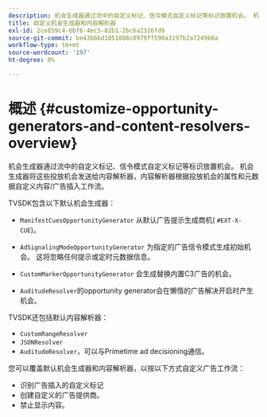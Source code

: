 ```yaml
---
description: 机会生成器通过流中的自定义标记、信令模式自定义标记等标识放置机会。 机会生成器将这些投放机会发送给内容解析器，内容解析器根据投放机会的属性和元数据自定义内容/广告插入工作流。
title: 自定义机会生成器和内容解析器
exl-id: 2ce859c4-6bf6-4ec5-82b1-2bc6a2316fd9
source-git-commit: be43bbbd1051886c8979ff590a3197b2a7249b6a
workflow-type: tm+mt
source-wordcount: '197'
ht-degree: 0%

---
```


# 概述 {#customize-opportunity-generators-and-content-resolvers-overview}

机会生成器通过流中的自定义标记、信令模式自定义标记等标识放置机会。 机会生成器将这些投放机会发送给内容解析器，内容解析器根据投放机会的属性和元数据自定义内容/广告插入工作流。

TVSDK包含以下默认机会生成器：

* `ManifestCuesOpportunityGenerator` 从默认广告提示生成商机( `#EXT-X-CUE`)。

* `AdSignalingModeOpportunityGenerator` 为指定的广告信令模式生成初始机会。 这将忽略任何提示或定时元数据信息。
* `CustomMarkerOpportunityGenerator` 会生成替换内置C3广告的机会。
* `AuditudeResolver`的opportunity generator会在懒惰的广告解决开启时产生机会。

TVSDK还包括默认内容解析器：

* `CustomRangeResolver`
* `JSONResolver`
* `AuditudeResolver`，可以与Primetime ad decisioning通信。

您可以覆盖默认机会生成器和内容解析器，以按以下方式自定义广告工作流：

* 识别广告插入的自定义标记
* 创建自定义的广告提供商。
* 禁止显示内容。
